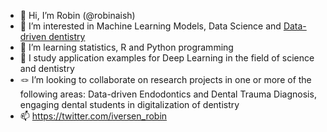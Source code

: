 - 👋 Hi, I’m Robin (@robinaish)
- 👀 I’m interested in Machine Learning Models, Data Science and [Data-driven dentistry](https://www.dentaleconomics.com/macro-op-ed/technology-trends/article/14185481/datadriven-dentistry-a-new-perspective)
- 🌱 I’m learning statistics, R and Python programming
- 🔎 I study application examples for Deep Learning in the field of science and dentistry
- 🪢 I’m looking to collaborate on research projects in one or more of the following areas: Data-driven Endodontics and Dental Trauma Diagnosis, engaging dental students in digitalization of dentistry
- 📫 https://twitter.com/iversen_robin

<!---
robinaish/robinaish is a ✨ special ✨ repository because its `README.md` (this file) appears on your GitHub profile.
You can click the Preview link to take a look at your changes.
--->
